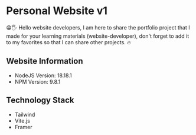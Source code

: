 # Personal Website v1

😁🖐️ Hello website developers, I am here to share the portfolio project that I made for your learning materials (website-developer), don't forget to add it to my favorites so that I can share other projects. 🔥

## Website Information
- NodeJS Version: 18.18.1
- NPM Version: 9.8.1

## Technology Stack
- Tailwind
- Vite.js
- Framer
